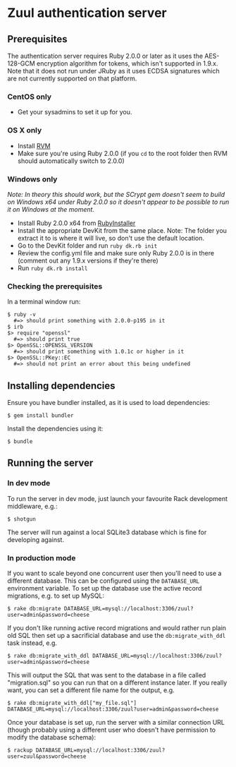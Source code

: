 # Zuul authentication server

## Prerequisites

The authentication server requires Ruby 2.0.0 or later as it uses the AES-128-GCM encryption algorithm for tokens, which isn't supported in 1.9.x. Note that it does not run under JRuby as it uses ECDSA signatures which are not currently supported on that platform.

### CentOS only

- Get your sysadmins to set it up for you.

### OS X only

- Install [RVM](https://rvm.io/)
- Make sure you're using Ruby 2.0.0 (if you `cd` to the root folder then RVM should automatically switch to 2.0.0)

### Windows only

_Note: In theory this should work, but the SCrypt gem doesn't seem to build on Windows x64 under Ruby 2.0.0 so it doesn't appear to be possible to run it on Windows at the moment._

- Install Ruby 2.0.0 x64 from [RubyInstaller](http://rubyinstaller.org/downloads/)
- Install the appropriate DevKit from the same place. Note: The folder you extract it to is where it will live, so don't use the default location.
- Go to the DevKit folder and run `ruby dk.rb init`
- Review the config.yml file and make sure only Ruby 2.0.0 is in there (comment out any 1.9.x versions if they're there)
- Run `ruby dk.rb install`

### Checking the prerequisites

In a terminal window run:

```
$ ruby -v  
  #=> should print something with 2.0.0-p195 in it
$ irb
$> require "openssl"
  #=> should print true
$> OpenSSL::OPENSSL_VERSION
  #=> should print something with 1.0.1c or higher in it
$> OpenSSL::PKey::EC
  #=> should not print an error about this being undefined     
```

## Installing dependencies

Ensure you have bundler installed, as it is used to load dependencies:

```
$ gem install bundler
```

Install the dependencies using it:

```
$ bundle
```

## Running the server

### In dev mode

To run the server in dev mode, just launch your favourite Rack development middleware, e.g.:

```
$ shotgun
```

The server will run against a local SQLite3 database which is fine for developing against.

### In production mode

If you want to scale beyond one concurrent user then you'll need to use a different database. This can be configured using the `DATABASE_URL` environment variable. To set up the database use the active record migrations, e.g. to set up MySQL:

```
$ rake db:migrate DATABASE_URL=mysql://localhost:3306/zuul?user=admin&password=cheese
```

If you don't like running active record migrations and would rather run plain old SQL then set up a sacrificial database and use the `db:migrate_with_ddl` task instead, e.g.

```
$ rake db:migrate_with_ddl DATABASE_URL=mysql://localhost:3306/zuul?user=admin&password=cheese
```

This will output the SQL that was sent to the database in a file called "migration.sql" so you can run that on a different instance later. If you really want, you can set a different file name for the output, e.g.

```
$ rake db:migrate_with_ddl["my_file.sql"] DATABASE_URL=mysql://localhost:3306/zuul?user=admin&password=cheese
```

Once your database is set up, run the server with a similar connection URL (though probably using a different user who doesn't have permission to modify the database schema):

```
$ rackup DATABASE_URL=mysql://localhost:3306/zuul?user=zuul&password=cheese
```